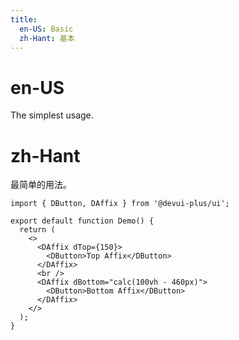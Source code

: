 ```yaml
---
title:
  en-US: Basic
  zh-Hant: 基本
---
```


# en-US

The simplest usage.

# zh-Hant

最简单的用法。

```tsx
import { DButton, DAffix } from '@devui-plus/ui';

export default function Demo() {
  return (
    <>
      <DAffix dTop={150}>
        <DButton>Top Affix</DButton>
      </DAffix>
      <br />
      <DAffix dBottom="calc(100vh - 460px)">
        <DButton>Bottom Affix</DButton>
      </DAffix>
    </>
  );
}
```
